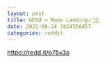 ```yaml
--- 
layout: post 
title: GEVO = Moon Landing📈🚀🧨 
date: 2021-06-24 1624556457 
categories: reddit 
--- 
```

https://redd.it/o75x3a